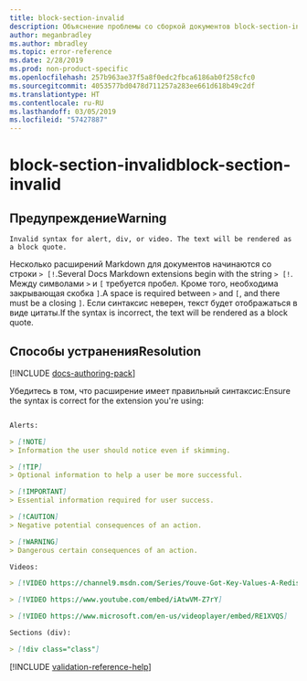 ```yaml
---
title: block-section-invalid
description: Объяснение проблемы со сборкой документов block-section-invalid и способа ее устранения
author: meganbradley
ms.author: mbradley
ms.topic: error-reference
ms.date: 2/28/2019
ms.prod: non-product-specific
ms.openlocfilehash: 257b963ae37f5a8f0edc2fbca6186ab0f258cfc0
ms.sourcegitcommit: 4053577bd0478d711257a283ee661d618b49c2df
ms.translationtype: HT
ms.contentlocale: ru-RU
ms.lasthandoff: 03/05/2019
ms.locfileid: "57427887"
---
```

# <a name="block-section-invalid"></a><span data-ttu-id="86bab-103">block-section-invalid</span><span class="sxs-lookup"><span data-stu-id="86bab-103">block-section-invalid</span></span>

## <a name="warning"></a><span data-ttu-id="86bab-104">Предупреждение</span><span class="sxs-lookup"><span data-stu-id="86bab-104">Warning</span></span>

`Invalid syntax for alert, div, or video. The text will be rendered as a block quote.`

<span data-ttu-id="86bab-105">Несколько расширений Markdown для документов начинаются со строки `> [!`.</span><span class="sxs-lookup"><span data-stu-id="86bab-105">Several Docs Markdown extensions begin with the string `> [!`.</span></span> <span data-ttu-id="86bab-106">Между символами `>` и `[` требуется пробел. Кроме того, необходима закрывающая скобка `]`.</span><span class="sxs-lookup"><span data-stu-id="86bab-106">A space is required between `>` and `[`, and there must be a closing `]`.</span></span> <span data-ttu-id="86bab-107">Если синтаксис неверен, текст будет отображаться в виде цитаты.</span><span class="sxs-lookup"><span data-stu-id="86bab-107">If the syntax is incorrect, the text will be rendered as a block quote.</span></span>

## <a name="resolution"></a><span data-ttu-id="86bab-108">Способы устранения</span><span class="sxs-lookup"><span data-stu-id="86bab-108">Resolution</span></span>

[!INCLUDE [docs-authoring-pack](includes/docs-authoring-pack.md)]

<span data-ttu-id="86bab-109">Убедитесь в том, что расширение имеет правильный синтаксис:</span><span class="sxs-lookup"><span data-stu-id="86bab-109">Ensure the syntax is correct for the extension you're using:</span></span>

```markdown

Alerts:

> [!NOTE]
> Information the user should notice even if skimming.

> [!TIP]
> Optional information to help a user be more successful.

> [!IMPORTANT]
> Essential information required for user success.

> [!CAUTION]
> Negative potential consequences of an action.

> [!WARNING]
> Dangerous certain consequences of an action.

Videos:

> [!VIDEO https://channel9.msdn.com/Series/Youve-Got-Key-Values-A-Redis-Jump-Start/03/player]

> [!VIDEO https://www.youtube.com/embed/iAtwVM-Z7rY]

> [!VIDEO https://www.microsoft.com/en-us/videoplayer/embed/RE1XVQS]

Sections (div):

> [!div class="class"]

```


<!--make sure to add this file to your includes folder and verify the path-->
[!INCLUDE [validation-reference-help](includes/validation-reference-help.md)]
